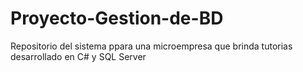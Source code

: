 # Proyecto-Gestion-de-BD
Repositorio del sistema ppara una microempresa que brinda tutorias desarrollado en C# y SQL Server
